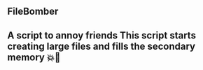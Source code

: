 ## FileBomber

## A script to annoy friends This script starts creating large files and fills the secondary memory 💥🤖

